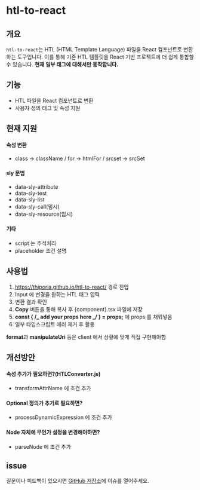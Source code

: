 # htl-to-react

## 개요

`htl-to-react`는 HTL (HTML Template Language) 파일을 React 컴포넌트로 변환하는 도구입니다.
이를 통해 기존 HTL 템플릿을 React 기반 프로젝트에 더 쉽게 통합할 수 있습니다.
**현재 일부 태그에 대해서만 동작합니다.**

## 기능

- HTL 파일을 React 컴포넌트로 변환
- 사용자 정의 태그 및 속성 지원

## 현재 지원

#### 속성 변환

- class -> className / for -> htmlFor / srcset -> srcSet

#### sly 문법

- data-sly-attribute
- data-sly-test
- data-sly-list
- data-sly-call(임시)
- data-sly-resource(임시)

#### 기타

- script 는 주석처리
- placeholder 조건 설명

## 사용법

1. https://thiporia.github.io/htl-to-react/ 경로 진입
2. Input 에 변경을 원하는 HTL 태그 입력
3. 변환 결과 확인
4. **Copy** 버튼을 통해 복사 후 {component}.tsx 파일에 저장
5. **const { /_ add your props here _/ } = props;** 에 props 를 채워넣음
6. 일부 타입스크립트 에러 제거 후 활용

**format**과 **manipulateUri** 등은 client 에서 상황에 맞게 직접 구현해야함

## 개선방안

#### 속성 추가가 필요하면?(HTLConverter.js)

- transformAttrName 에 조건 추가

#### Optional 정의가 추가로 필요하면?

- processDynamicExpression 에 조건 추가

#### Node 자체에 무언가 설정을 변경해야하면?

- parseNode 에 조건 추가

## issue

질문이나 피드백이 있으시면 [GitHub 저장소](https://github.com/thiporia/htl-to-react)에 이슈를 열어주세요.
